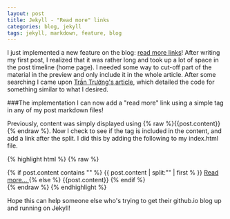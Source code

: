 ```yaml
---
layout: post
title: Jekyll - "Read more" links
categories: blog, jekyll
tags: jekyll, markdown, feature, blog
---
```

I just implemented a new feature on the blog: [read more links](https://github.com/jpoles1/blog/commit/f94a710f631ace1950b820e571ec5642fca99837)! After writing my first post, I realized that it was rather long and took up a lot of space in the post timeline (home page). I needed some way to cut-off part of the material in the preview and only include it in the whole article. After some searching I came upon [Trần Trường's article](https://truongtx.me/2013/05/01/jekyll-read-more-feature-without-any-plugin/), which detailed the code for something similar to what I desired.

<!-- more -->

###The implementation
I can now add a "read more" link using a simple tag <!-- more --> in any of my post markdown files!

Previously, content was simply displayed using {% raw %}{{post.content}}{% endraw %}. Now I check to see if the <!-- more --> tag is included in the content, and add a link after the split. I did this by adding the following to my index.html file.

{% highlight html %}
{% raw %}
<div class="post-content-truncate">
  {% if post.content contains "<!-- more -->" %}
    {{ post.content | split:"<!-- more -->" | first % }}
    <a href="{{ site.baseurl }}{{ post.url }}">
      Read more...
    </a>
  {% else %}
    {{post.content}}
  {% endif %}
</div>
{% endraw %}
{% endhighlight %}

Hope this can help someone else who's trying to get their github.io blog up and running on Jekyll!
